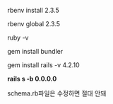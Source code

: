 rbenv install 2.3.5

rbenv global 2.3.5

ruby -v

gem install bundler

gem install rails -v 4.2.10



**rails s -b 0.0.0.0**



schema.rb파일은 수정하면 절대 안돼